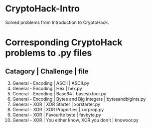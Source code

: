 # CryptoHack-Intro
Solved problems from Introduction to CryptoHack.

# Corresponding CryptoHack problems to .py files
## Catagory | Challenge | file <br>
3. General - Encoding | ASCII | ASCII.py <br>
4. General - Encoding | Hex | hex.py <br>
5. General - Encoding | Base64 | basesixfour.py <br>
6. General - Encoding | Bytes and Big Integers | bytesandbigints.py <br>
7. General - XOR | XOR Starter | xorstarter.py <br>
8. General - XOR | XOR Properties | xorprop.py <br>
9. General - XOR | Favourite byte | favbyte.py <br>
10. General - XOR | You either know, XOR you don't | knowxor.py <br>
